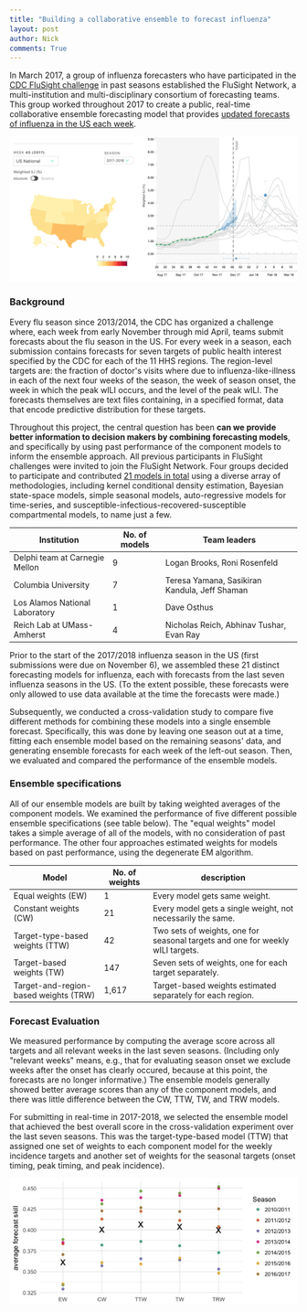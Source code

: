 ```yaml
---
title: "Building a collaborative ensemble to forecast influenza"
layout: post
author: Nick
comments: True
---
```


In March 2017, a group of influenza forecasters who have participated in the [CDC FluSight challenge](https://predict.phiresearchlab.org) in past seasons established the FluSight Network, a multi-institution and multi-disciplinary consortium of forecasting teams. This group worked throughout 2017 to create a public, real-time collaborative ensemble forecasting model that provides [updated forecasts of influenza in the US each week](http://flusightnetwork.io/).

<a href="http://flusightnetwork.io"><img class="img-responsive" width="700" src="/images/blog/collaborative-ensemble-overview.png"></a>


<!--more-->

### Background
Every flu season since 2013/2014, the CDC has organized a challenge where, each week from early November through mid April, teams submit forecasts about the flu season in the US.
For every week in a season, each submission contains forecasts for seven targets of public health interest specified by the CDC for each of the 11 HHS regions. The region-level targets are: the fraction of doctor's visits where due to influenza-like-illness in each of the next four weeks of the season, the week of season onset, the week in which the peak wILI occurs, and the level of the peak wILI.
The forecasts themselves are text files containing, in a specified format, data that encode predictive distribution for these targets. 

Throughout this project, the central question has been __can we provide better information to decision makers by combining forecasting models__, and specifically by using past performance of the component models to inform the ensemble approach. All previous participants in FluSight challenges were invited to join the FluSight Network. Four groups decided to participate and contributed [21 models in total](https://github.com/FluSightNetwork/cdc-flusight-ensemble/tree/master/model-forecasts) using a diverse array of methodologies, including kernel conditional density estimation, Bayesian state-space models, simple seasonal models, auto-regressive models for time-series, and susceptible-infectious-recovered-susceptible compartmental models, to name just a few. 

Institution | No. of models | Team leaders
----------- | ------------- | -------------
Delphi team at Carnegie Mellon | 9 | Logan Brooks, Roni Rosenfeld
Columbia University | 7 | Teresa Yamana, Sasikiran Kandula, Jeff Shaman
Los Alamos National Laboratory | 1 | Dave Osthus
Reich Lab at UMass-Amherst | 4 | Nicholas Reich, Abhinav Tushar, Evan Ray

Prior to the start of the 2017/2018 influenza season in the US (first submissions were due on November 6), we assembled these 21 distinct forecasting models for influenza, each with forecasts from the last seven influenza seasons in the US. (To the extent possible, these forecasts were only allowed to use data available at the time the forecasts were made.) 

Subsequently, we conducted a cross-validation study to compare five different methods for combining these models into a single ensemble forecast. Specifically, this was done by leaving one season out at a time, fitting each ensemble model based on the remaining seasons' data, and generating ensemble forecasts for each week of the left-out season. Then, we evaluated and compared the performance of the ensemble models.

### Ensemble specifications
All of our ensemble models are built by taking weighted averages of the component models. We examined the performance of five different possible ensemble specifications (see table below). The "equal weights" model takes a simple average of all of the models, with no consideration of past performance. The other four approaches estimated weights for models based on past performance, using the degenerate EM algorithm.

Model | No. of weights | description
------------------------------ | ----------- | -----------------------------------
Equal weights (EW) | 1 | Every model gets same weight.
Constant weights (CW) | 21 | Every model gets a single weight, not necessarily the same.
Target-type-based weights (TTW) | 42 | Two sets of weights, one for seasonal targets and one for weekly wILI targets.
Target-based weights (TW) | 147 | Seven sets of weights, one for each target separately.
Target-and-region-based weights (TRW) | 1,617 | Target-based weights estimated separately for each region.

### Forecast Evaluation 
We measured performance by computing the average score across all targets and all relevant weeks in the last seven seasons. (Including only "relevant weeks" means, e.g., that for evaluating season onset we exclude weeks after the onset has clearly occured, because at this point, the forecasts are no longer informative.) The ensemble models generally showed better average scores than any of the component models, and there was little difference between the CW, TTW, TW, and TRW models.

For submitting in real-time in 2017-2018, we selected the ensemble model that achieved the best overall score in the cross-validation experiment over the last seven seasons. This was the target-type-based model (TTW) that assigned one set of weights to each component model for the weekly incidence targets and another set of weights for the seasonal targets (onset timing, peak timing, and peak incidence).

<img class="img-responsive" width="700" src="/images/blog/collaborative-ensemble-comparison.jpeg">

